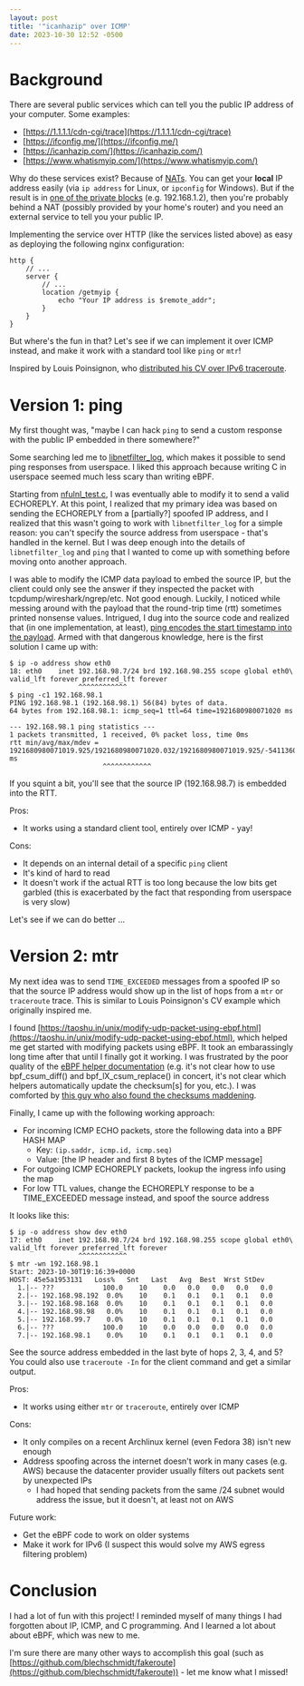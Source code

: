 ```yaml
---
layout: post
title: '"icanhazip" over ICMP'
date: 2023-10-30 12:52 -0500
---
```


# Background

There are several public services which can tell you the public IP address of your computer. Some examples:
* [https://1.1.1.1/cdn-cgi/trace](https://1.1.1.1/cdn-cgi/trace)
* [https://ifconfig.me/](https://ifconfig.me/)
* [https://icanhazip.com/](https://icanhazip.com/)
* [https://www.whatismyip.com/](https://www.whatismyip.com/)

Why do these services exist? Because of [NATs](https://en.wikipedia.org/wiki/Network_address_translation).
You can get your **local** IP address easily (via `ip address` for Linux, or `ipconfig` for Windows).
But if the result is in [one of the private blocks](https://datatracker.ietf.org/doc/html/rfc1918#section-3) (e.g. 192.168.1.2), then you're probably behind a NAT (possibly provided by your home's router) and you need an external service to tell you your public IP.

Implementing the service over HTTP (like the services listed above) as easy as deploying the following nginx configuration:
```
http {
    // ...
    server {
        // ...
        location /getmyip {
            echo "Your IP address is $remote_addr";
        }
    }
}
```

But where's the fun in that? Let's see if we can implement it over ICMP instead, and make it work with a standard tool like `ping` or `mtr`!

Inspired by Louis Poinsignon, who [distributed his CV over IPv6 traceroute](https://news.ycombinator.com/item?id=32609588).

# Version 1: ping
My first thought was, "maybe I can hack `ping` to send a custom response with the public IP embedded in there somewhere?"

Some searching led me to [libnetfilter_log](https://www.netfilter.org/projects/libnetfilter_log/index.html), which makes it possible to send ping responses from userspace.
I liked this approach because writing C in userspace seemed much less scary than writing eBPF.

Starting from [nfulnl_test.c](https://www.netfilter.org/projects/libnetfilter_log/doxygen/html/nfulnl__test_8c_source.html), I was eventually able to modify it to send a valid ECHOREPLY.
At this point, I realized that my primary idea was based on sending the ECHOREPLY from a [partially?] spoofed IP address, and I realized that this wasn't going to work with `libnetfilter_log` for a simple reason: you can't specify the source address from userspace - that's handled in the kernel.
But I was deep enough into the details of `libnetfilter_log` and `ping` that I wanted to come up with something before moving onto another approach.

I was able to modify the ICMP data payload to embed the source IP, but the client could only see the answer if they inspected the packet with tcpdump/wireshark/ngrep/etc.
Not good enough.
Luckily, I noticed while messing around with the payload that the round-trip time (rtt) sometimes printed nonsense values.
Intrigued, I dug into the source code and realized that (in one implementation, at least), [ping encodes the start timestamp into the payload](https://github.com/iputils/iputils/blob/20221126/ping/ping.c#L1530-L1532).
Armed with that dangerous knowledge, here is the first solution I came up with:
```console
$ ip -o address show eth0
18: eth0    inet 192.168.98.7/24 brd 192.168.98.255 scope global eth0\       valid_lft forever preferred_lft forever
                 ^^^^^^^^^^^^
$ ping -c1 192.168.98.1
PING 192.168.98.1 (192.168.98.1) 56(84) bytes of data.
64 bytes from 192.168.98.1: icmp_seq=1 ttl=64 time=1921680980071020 ms

--- 192.168.98.1 ping statistics ---
1 packets transmitted, 1 received, 0% packet loss, time 0ms
rtt min/avg/max/mdev = 1921680980071019.925/1921680980071020.032/1921680980071019.925/-5411360113588140.-32 ms
                       ^^^^^^^^^^^^
```
If you squint a bit, you'll see that the source IP (192.168.98.7) is embedded into the RTT.

Pros:
* It works using a standard client tool, entirely over ICMP - yay!

Cons:
* It depends on an internal detail of a specific `ping` client
* It's kind of hard to read
* It doesn't work if the actual RTT is too long because the low bits get garbled (this is exacerbated by the fact that responding from userspace is very slow)

Let's see if we can do better ...

# Version 2: mtr
My next idea was to send `TIME_EXCEEDED` messages from a spoofed IP so that the source IP address would show up in the list of hops from a `mtr` or `traceroute` trace.
This is similar to Louis Poinsignon's CV example which originally inspired me.

I found [https://taoshu.in/unix/modify-udp-packet-using-ebpf.html](https://taoshu.in/unix/modify-udp-packet-using-ebpf.html), which helped me get started with modifying packets using eBPF.
It took an embarassingly long time after that until I finally got it working.
I was frustrated by the poor quality of the [eBPF helper documentation](https://man.archlinux.org/man/bpf-helpers.7.en) (e.g. it's not clear how to use bpf_csum_diff() and bpf_lX_csum_replace() in concert, it's not clear which helpers automatically update the checksum[s] for you, etc.).
I was comforted by [this guy who also found the checksums maddening](https://hechao.li/2020/04/10/Checksum-or-fxxk-up/).

Finally, I came up with the following working approach:
* For incoming ICMP ECHO packets, store the following data into a BPF HASH MAP
    * Key: `(ip.saddr, icmp.id, icmp.seq)`
    * Value: [the IP header and first 8 bytes of the ICMP message]
* For outgoing ICMP ECHOREPLY packets, lookup the ingress info using the map
* For low TTL values, change the ECHOREPLY response to be a TIME_EXCEEDED message instead, and spoof the source address

It looks like this:
```console
$ ip -o address show dev eth0
17: eth0    inet 192.168.98.7/24 brd 192.168.98.255 scope global eth0\       valid_lft forever preferred_lft forever
                 ^^^^^^^^^^^^
$ mtr -wn 192.168.98.1
Start: 2023-10-30T19:16:39+0000
HOST: 45e5a1953131   Loss%   Snt   Last   Avg  Best  Wrst StDev
  1.|-- ???            100.0    10    0.0   0.0   0.0   0.0   0.0
  2.|-- 192.168.98.192  0.0%    10    0.1   0.1   0.1   0.1   0.0
  3.|-- 192.168.98.168  0.0%    10    0.1   0.1   0.1   0.1   0.0
  4.|-- 192.168.98.98   0.0%    10    0.1   0.1   0.1   0.1   0.0
  5.|-- 192.168.99.7    0.0%    10    0.1   0.1   0.1   0.1   0.0
  6.|-- ???            100.0    10    0.0   0.0   0.0   0.0   0.0
  7.|-- 192.168.98.1    0.0%    10    0.1   0.1   0.1   0.1   0.0
```
See the source address embedded in the last byte of hops 2, 3, 4, and 5?
You could also use `traceroute -In` for the client command and get a similar output.

Pros:
* It works using either `mtr` or `traceroute`, entirely over ICMP

Cons:
* It only compiles on a recent Archlinux kernel (even Fedora 38) isn't new enough
* Address spoofing across the internet doesn't work in many cases (e.g. AWS) because the datacenter provider usually filters out packets sent by unexpected IPs
    * I had hoped that sending packets from the same /24 subnet would address the issue, but it doesn't, at least not on AWS

Future work:
* Get the eBPF code to work on older systems
* Make it work for IPv6 (I suspect this would solve my AWS egress filtering problem)

# Conclusion
I had a lot of fun with this project!
I reminded myself of many things I had forgotten about IP, ICMP, and C programming.
And I learned a lot about about eBPF, which was new to me.

I'm sure there are many other ways to accomplish this goal (such as [https://github.com/blechschmidt/fakeroute](https://github.com/blechschmidt/fakeroute)) - let me know what I missed!
